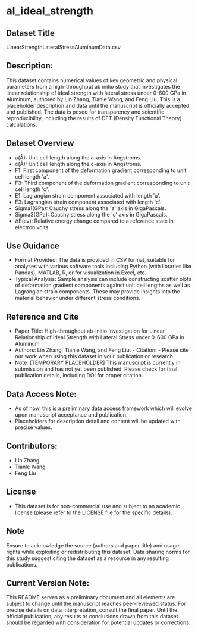 # al_ideal_strength 

## Dataset Title
LinearStrengthLateralStressAluminumData.csv

## Description: 
This dataset contains numerical values of key geometric and physical parameters from a high-throughput ab initio study that investigates the linear relationship of ideal strength with lateral stress under 0-600 GPa in Aluminum, authored by Lin Zhang, Tianle Wang, and Feng Liu. 
This is a placeholder description and data until the manuscript is officially accepted and published. 
The data is posed for transparency and scientific reproducibility, including the results of DFT (Density Functional Theory) calculations.

## Dataset Overview
- a(Å): Unit cell length along the a-axis in Angstroms.
- c(Å): Unit cell length along the c-axis in Angstroms.
- F1: First component of the deformation gradient corresponding to unit cell length 'a'.
- F3: Third component of the deformation gradient corresponding to unit cell length 'c'.
- E1: Lagrangian strain component associated with length 'a'.
- E3: Lagrangian strain component associated with length 'c'.
- Sigma1(GPa): Cauchy stress along the 'a' axis in GigaPascals.
- Sigma3(GPa): Cauchy stress along the 'c' axis in GigaPascals.
- ΔE(ev): Relative energy change compared to a reference state in electron volts.

## Use Guidance
- Format Provided: The data is provided in CSV format, suitable for analyses with various software tools including Python (with libraries like Pandas), MATLAB, R, or for visualization in Excel, etc.
- Typical Analysis: Sample analysis can include constructing scatter plots of deformation gradient components against unit cell lengths as well as Lagrangian strain components. These may provide insights into the material behavior under different stress conditions.

## Reference and Cite
- Paper Title: High-throughput ab-initio Investigation for Linear Relationship of Ideal Strength with Lateral Stress under 0-600 GPa in Aluminum
- Authors: Lin Zhang, Tianle Wang, and Feng Liu. - Citation: - Please cite our work when using this dataset in your publication or research.
- Note: [TEMPORARY PLACEHOLDER] This manuscript is currently in submission and has not yet been published. Please check for final publication details, including DOI for proper citation.

## Data Access Note: 
- As of now, this is a preliminary data access framework which will evolve upon manuscript acceptance and publication.
- Placeholders for description detail and content will be updated with precise values.

## Contributors: 
- Lin Zhang
- Tianle Wang
- Feng Liu

## License
- This dataset is for non-commercial use and subject to an academic license (please refer to the LICENSE file for the specific details).

## Note
Ensure to acknowledge the source (authors and paper title) and usage rights while exploiting or redistributing this dataset. 
Data sharing norms for this study suggest citing the dataset as a resource in any resulting publications.

## Current Version Note: 
This README serves as a preliminary document and all elements are subject to change until the manuscript reaches peer-reviewed status. 
For precise details on data interpretation, consult the final paper. 
Until the official publication, any results or conclusions drawn from this dataset should be regarded with consideration for potential updates or corrections.
